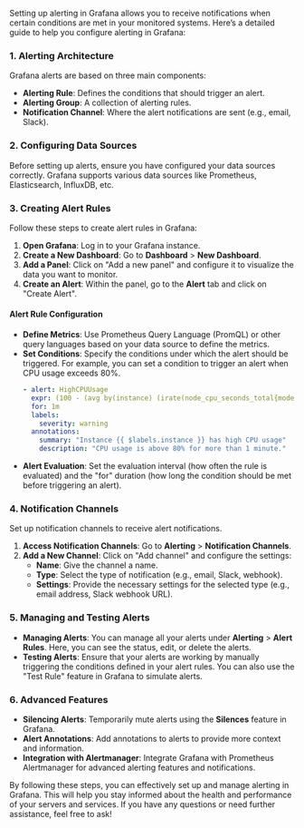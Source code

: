 Setting up alerting in Grafana allows you to receive notifications when certain conditions are met in your monitored systems. Here’s a detailed guide to help you configure alerting in Grafana:

### 1. Alerting Architecture

Grafana alerts are based on three main components:
- **Alerting Rule**: Defines the conditions that should trigger an alert.
- **Alerting Group**: A collection of alerting rules.
- **Notification Channel**: Where the alert notifications are sent (e.g., email, Slack).

### 2. Configuring Data Sources

Before setting up alerts, ensure you have configured your data sources correctly. Grafana supports various data sources like Prometheus, Elasticsearch, InfluxDB, etc.

### 3. Creating Alert Rules

Follow these steps to create alert rules in Grafana:

1. **Open Grafana**: Log in to your Grafana instance.
2. **Create a New Dashboard**: Go to **Dashboard** > **New Dashboard**.
3. **Add a Panel**: Click on "Add a new panel" and configure it to visualize the data you want to monitor.
4. **Create an Alert**: Within the panel, go to the **Alert** tab and click on "Create Alert".

#### Alert Rule Configuration

- **Define Metrics**: Use Prometheus Query Language (PromQL) or other query languages based on your data source to define the metrics.
- **Set Conditions**: Specify the conditions under which the alert should be triggered. For example, you can set a condition to trigger an alert when CPU usage exceeds 80%.
  ```yaml
  - alert: HighCPUUsage
    expr: (100 - (avg by(instance) (irate(node_cpu_seconds_total{mode="idle"}[5m])) * 100)) > 80
    for: 1m
    labels:
      severity: warning
    annotations:
      summary: "Instance {{ $labels.instance }} has high CPU usage"
      description: "CPU usage is above 80% for more than 1 minute."
  ```
- **Alert Evaluation**: Set the evaluation interval (how often the rule is evaluated) and the "for" duration (how long the condition should be met before triggering an alert).

### 4. Notification Channels

Set up notification channels to receive alert notifications.

1. **Access Notification Channels**: Go to **Alerting** > **Notification Channels**.
2. **Add a New Channel**: Click on "Add channel" and configure the settings:
   - **Name**: Give the channel a name.
   - **Type**: Select the type of notification (e.g., email, Slack, webhook).
   - **Settings**: Provide the necessary settings for the selected type (e.g., email address, Slack webhook URL).

### 5. Managing and Testing Alerts

- **Managing Alerts**: You can manage all your alerts under **Alerting** > **Alert Rules**. Here, you can see the status, edit, or delete the alerts.
- **Testing Alerts**: Ensure that your alerts are working by manually triggering the conditions defined in your alert rules. You can also use the "Test Rule" feature in Grafana to simulate alerts.

### 6. Advanced Features

- **Silencing Alerts**: Temporarily mute alerts using the **Silences** feature in Grafana.
- **Alert Annotations**: Add annotations to alerts to provide more context and information.
- **Integration with Alertmanager**: Integrate Grafana with Prometheus Alertmanager for advanced alerting features and notifications.

By following these steps, you can effectively set up and manage alerting in Grafana. This will help you stay informed about the health and performance of your servers and services. If you have any questions or need further assistance, feel free to ask!
